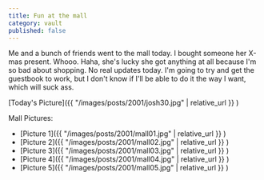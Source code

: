 ```yaml
---
title: Fun at the mall
category: vault
published: false
---
```


Me and a bunch of friends went to the mall today. I bought someone her X-mas
present. Whooo. Haha, she's lucky she got anything at all because I'm so bad
about shopping. No real updates today. I'm going to try and get the guestbook
to work, but I don't know if I'll be able to do it the way I want, which will
suck ass.

[Today's Picture]({{ "/images/posts/2001/josh30.jpg" | relative_url }} )

Mall Pictures:

- [Picture 1]({{ "/images/posts/2001/mall01.jpg" | relative_url }} )
- [Picture 2]({{ "/images/posts/2001/mall02.jpg" | relative_url }} )
- [Picture 3]({{ "/images/posts/2001/mall03.jpg" | relative_url }} )
- [Picture 4]({{ "/images/posts/2001/mall04.jpg" | relative_url }} )
- [Picture 5]({{ "/images/posts/2001/mall05.jpg" | relative_url }} )
